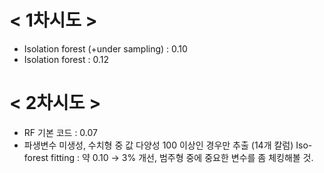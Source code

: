 # < 1차시도 >
 - Isolation forest (+under sampling) : 0.10
 - Isolation forest : 0.12

# < 2차시도 >
 - RF 기본 코드 : 0.07
 - 파생변수 미생성, 수치형 중 값 다양성 100 이상인 경우만 추출 (14개 칼럼) Iso-forest fitting : 약 0.10
→ 3% 개선, 범주형 중에 중요한 변수를 좀 체킹해볼 것.
